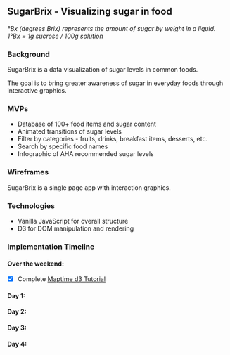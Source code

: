 ## SugarBrix - Visualizing sugar in food

*°Bx (degrees Brix) represents the amount of sugar by weight in a liquid. 1°Bx = 1g sucrose / 100g solution*

### Background

SugarBrix is a data visualization of sugar levels in common foods.

The goal is to bring greater awareness of sugar in everyday foods through interactive graphics.

### MVPs
+ Database of 100+ food items and sugar content
+ Animated transitions of sugar levels
+ Filter by categories - fruits, drinks, breakfast items, desserts, etc.
+ Search by specific food names
+ Infographic of AHA recommended sugar levels

### Wireframes
SugarBrix is a single page app with interaction graphics.

### Technologies
+ Vanilla JavaScript for overall structure
+ D3 for DOM manipulation and rendering

### Implementation Timeline
#### Over the weekend:
- [x] Complete [Maptime d3 Tutorial](http://maptimeboston.github.io/d3-maptime/#/)

#### Day 1:
#### Day 2:
#### Day 3:
#### Day 4:
